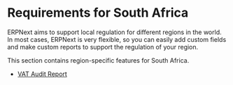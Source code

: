 
# Requirements for South Africa



ERPNext aims to support local regulation for different regions in the world. In most cases, ERPNext is very flexible, so you can easily add custom fields and make custom reports to support the regulation of your region.


This section contains region-specific features for South Africa.


* [VAT Audit Report](/docs/en/regional/south_africa/vat_audit_report)




